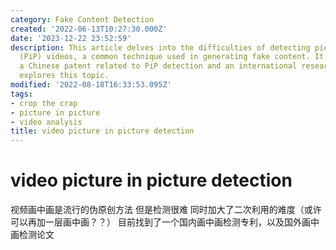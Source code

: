 ```yaml
---
category: Fake Content Detection
created: '2022-06-13T10:27:30.000Z'
date: '2023-12-22 23:52:59'
description: This article delves into the difficulties of detecting picture-in-picture
  (PiP) videos, a common technique used in generating fake content. It highlights
  a Chinese patent related to PiP detection and an international research paper that
  explores this topic.
modified: '2022-08-18T16:33:53.095Z'
tags:
- crop the crap
- picture in picture
- video analysis
title: video picture in picture detection
---
```


# video picture in picture detection

视频画中画是流行的伪原创方法 但是检测很难 同时加大了二次利用的难度（或许可以再加一层画中画？？）
目前找到了一个国内画中画检测专利，以及国外画中画检测论文
